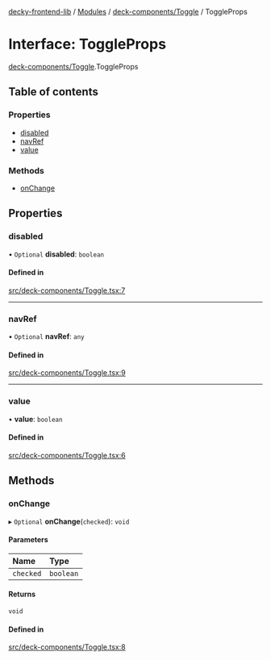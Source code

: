 [decky-frontend-lib](../README.md) / [Modules](../modules.md) / [deck-components/Toggle](../modules/deck_components_Toggle.md) / ToggleProps

# Interface: ToggleProps

[deck-components/Toggle](../modules/deck_components_Toggle.md).ToggleProps

## Table of contents

### Properties

- [disabled](deck_components_Toggle.ToggleProps.md#disabled)
- [navRef](deck_components_Toggle.ToggleProps.md#navref)
- [value](deck_components_Toggle.ToggleProps.md#value)

### Methods

- [onChange](deck_components_Toggle.ToggleProps.md#onchange)

## Properties

### disabled

• `Optional` **disabled**: `boolean`

#### Defined in

[src/deck-components/Toggle.tsx:7](https://github.com/SteamDeckHomebrew/decky-frontend-lib/blob/cc29dda/src/deck-components/Toggle.tsx#L7)

___

### navRef

• `Optional` **navRef**: `any`

#### Defined in

[src/deck-components/Toggle.tsx:9](https://github.com/SteamDeckHomebrew/decky-frontend-lib/blob/cc29dda/src/deck-components/Toggle.tsx#L9)

___

### value

• **value**: `boolean`

#### Defined in

[src/deck-components/Toggle.tsx:6](https://github.com/SteamDeckHomebrew/decky-frontend-lib/blob/cc29dda/src/deck-components/Toggle.tsx#L6)

## Methods

### onChange

▸ `Optional` **onChange**(`checked`): `void`

#### Parameters

| Name | Type |
| :------ | :------ |
| `checked` | `boolean` |

#### Returns

`void`

#### Defined in

[src/deck-components/Toggle.tsx:8](https://github.com/SteamDeckHomebrew/decky-frontend-lib/blob/cc29dda/src/deck-components/Toggle.tsx#L8)
